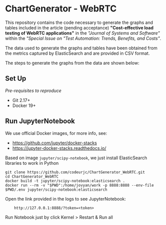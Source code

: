 # ChartGenerator - WebRTC

This repository contains the code necessary to generate the graphs and tables included in the article (pending acceptance) __"Cost-effective load testing of WebRTC applications"__ in the _"Journal of Systems and Software"_ within the _"Special Issue on "Test Automation: Trends, Benefits, and Costs"_.

The data used to generate the graphs and tables have been obtained from the metrics captured by ElasticSearch and are provided in CSV format.

The steps to generate the graphs from the data are shown below:

## Set Up

*Pre-requisites to reproduce*

- Git 2.17+
- Docker 19+

## Run JupyterNotebook

We use official Docker images, for more info, see:

- https://github.com/jupyter/docker-stacks
- https://jupyter-docker-stacks.readthedocs.io/

Based on image `jupyter/scipy-notebook`, we just install ElasticSearch libraries to work in Python

```
git clone https://github.com/codeurjc/ChartGenerator_WebRTC.git
cd ChartGenerator_WebRTC
docker build -t jupyter/scipy-notebook:elasticsearch .
docker run --rm -v "$PWD":/home/jovyan/work -p 8888:8888 --env-file $PWD/.env jupyter/scipy-notebook:elasticsearch 
```

Open the link provided in the logs to see JupyterNotebook:

```
    http://127.0.0.1:8888/?token=<token>
```

Run Notebook just by click Kernel > Restart & Run all